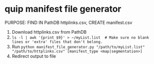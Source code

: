 # quip manifest file generator
PURPOSE: FIND IN PathDB httplinks.csv, CREATE manifest.csv

1) Download httplinks.csv from PathDB
2) `ls -l | awk '{print $9}' > ~/myList.list  # Make sure no blank lines or 'extra' files that don't belong.`
3) Run `python manifest_file_generator.py "/path/to/myList.list" "/path/to/httplinks.csv" [manifest_type <map|segmentation>]`
4) Redirect output to file
